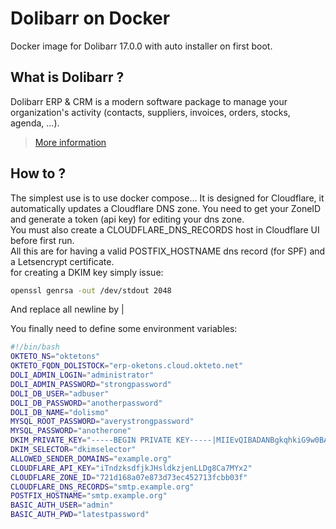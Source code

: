 # Dolibarr on Docker

Docker image for Dolibarr 17.0.0 with auto installer on first boot.

## What is Dolibarr ?

Dolibarr ERP & CRM is a modern software package to manage your organization's activity (contacts, suppliers, invoices, orders, stocks, agenda, ...).

> [More information](https://github.com/dolibarr/dolibarr)

## How to ?

The simplest use is to use docker compose… 
It is designed for Cloudflare, it automatically updates a Cloudflare DNS zone. You need to get your ZoneID and generate a token (api key) for editing your dns zone.  
You must also create a CLOUDFLARE_DNS_RECORDS host in Cloudflare UI before first run.  
All this are for having a valid POSTFIX_HOSTNAME dns record (for SPF) and a Letsencrypt certificate.  
for creating a DKIM key simply issue:  
```sh
openssl genrsa -out /dev/stdout 2048
``` 
And replace all newline by |  

You finally need to define some environment variables:  
```sh
#!/bin/bash
OKTETO_NS="oktetons"
OKTETO_FQDN_DOLISTOCK="erp-oketons.cloud.okteto.net"
DOLI_ADMIN_LOGIN="administrator"
DOLI_ADMIN_PASSWORD="strongpassword"
DOLI_DB_USER="adbuser"
DOLI_DB_PASSWORD="anotherpassword"
DOLI_DB_NAME="dolismo"
MYSQL_ROOT_PASSWORD="averystrongpassword"
MYSQL_PASSWORD="anotherone"
DKIM_PRIVATE_KEY="-----BEGIN PRIVATE KEY-----|MIIEvQIBADANBgkqhkiG9w0BAQEFAASCBKcwggSjAgEAAoIBAQDLkJAAw7tffhHu|yXW5kfN1IBvbfrFV9ZyavzrMMeh/WhZ4T7zto5x3n1KsTtHdYYV5f7O4i92QrXev|mCQjzawOI2o2OQ0uNSe7M8/ySYmyz8LvfLcA1/vRKluJ/+0WKvr2Rz5VkjTeH3qv|mJGjrFNvwkjzYPw1nzy+Vd9u/RLO0MHToLvCr9cOByJi4w9sj/nbusi83dEwfkW0|qiypWgbCK9ylLJfhJvV/kXlBFIjHog8WMJ6VLWF1SFCUB1wU2PBi1QKBgHBb|eb8qG6cWvFsEpqhIsxNV3N1Fv9B/+eETrKwLnR0hQpsg5jQGgfLaKWjmOBciZcpI|w30aIWRzNhA065YgWc6+8QbuWcbak6J2DA2eHaAgMuWqIztkalcN5eHLu+De/W2C|qN45lCsb8ZpXNUsuUm3cqgH3CaXd0mm6UtnWroqxAoGAY4FK7yt4Y+Y6MVx3kKUO|rxSPI0KqL9mH2JyWFexZziV3RuE7DIf+IFVPLsrxSrfsZqYOFuBamfPVLVHNx+Ma|dbDPH+KzOc5sMNDkLebWg+qddpTm6Zy0mUACRbFijF1TjPRiwnpEpScGUSS+Cs8U|Coe+cQBuoTsIHpowYjVbps4=|-----END PRIVATE KEY-----"
DKIM_SELECTOR="dkimselector"
ALLOWED_SENDER_DOMAINS="example.org"
CLOUDFLARE_API_KEY="iTndzksdfjkJHsldkzjenLLDg8Ca7MYx2"
CLOUDFLARE_ZONE_ID="721d168a07e873d73ec452713fcbb03f"
CLOUDFLARE_DNS_RECORDS="smtp.example.org"
POSTFIX_HOSTNAME="smtp.example.org"
BASIC_AUTH_USER="admin"
BASIC_AUTH_PWD="latestpassword"
```
